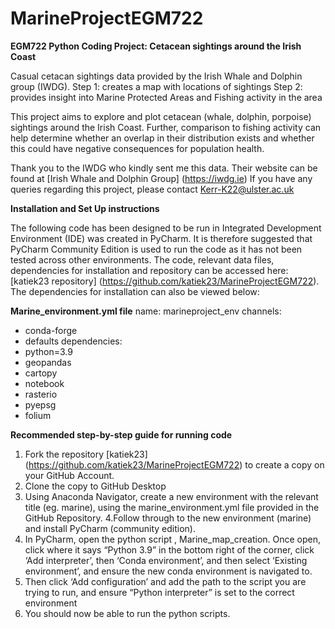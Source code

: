 # MarineProjectEGM722
**EGM722 Python Coding Project: Cetacean sightings around the Irish Coast**

Casual cetacan sightings data provided by the Irish Whale and Dolphin group (IWDG).
Step 1: creates a map with locations of sightings
Step 2: provides insight into Marine Protected Areas and Fishing activity in the area

This project aims to explore and plot cetacean (whale, dolphin, porpoise) sightings around the Irish Coast. Further, 
comparison to fishing activity can help determine whether an overlap in their distribution exists and whether this could have 
negative consequences for population health.

Thank you to the IWDG who kindly sent me this data. Their website can be found at [Irish Whale and Dolphin Group] (https://iwdg.ie) 
If you have any queries regarding this project, please contact Kerr-K22@ulster.ac.uk 

**Installation and Set Up instructions**

The following code has been designed to be run in Integrated Development Environment (IDE) was created in PyCharm. 
It is therefore suggested that PyCharm Community Edition is used to run the code as it has not been tested across other
environments.
The code, relevant data files, dependencies for installation and repository can be accessed here: [katiek23 repository] (https://github.com/katiek23/MarineProjectEGM722).
The dependencies for installation can also be viewed below:

**Marine_environment.yml file**
name: marineproject_env
channels:
  - conda-forge
  - defaults
dependencies:
  - python=3.9
  - geopandas
  - cartopy
  - notebook
  - rasterio
  - pyepsg
  - folium
  
 **Recommended step-by-step guide for running code**
 
 1. Fork the repository [katiek23] (https://github.com/katiek23/MarineProjectEGM722) to create a copy on your GitHub Account.
 2. Clone the copy to GitHub Desktop
 3. Using Anaconda Navigator, create a new environment with the relevant title (eg. marine), using the marine_environment.yml file provided in the GitHub Repository.
 4.Follow through to the new environment (marine) and install PyCharm (community edition).
 5. In PyCharm, open the python script , Marine_map_creation. Once open, click where it says “Python 3.9” in the bottom right of the corner, click ‘Add interpreter’, then ‘Conda environment’, and then select ‘Existing environment’, and ensure the new conda environment is navigated to.
6. Then click ‘Add configuration’ and add the path to the script you are trying to run, and ensure “Python interpreter” is set to the correct environment
7. You should now be able to run the python scripts. 
 
